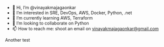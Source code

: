 - 👋 Hi, I’m @vinayakmajagaonkar
- 👀 I’m interested in SRE, DevOps, AWS, Docker, Python, .net
- 🌱 I’m currently learning AWS, Terraform
- 💞️ I’m looking to collaborate on Python 
- 📫 How to reach me: shoot an email on vinayakmajagaonkar@gmail.com 

<!---
vinayakmajagaonkar/vinayakmajagaonkar is a ✨ special ✨ repository because its `README.md` (this file) appears on your GitHub profile.
You can click the Preview link to take a look at your changes.
--->
Another test
